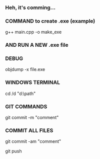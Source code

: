 ### Heh, it's comming...

### COMMAND to create .exe (example)
g++ main.cpp -o make_exe
### AND RUN A NEW .exe file

### DEBUG
objdump -x file.exe


### WINDOWS TERMINAL
cd /d "d:\path"


### GIT COMMANDS
git commit -m "comment"
### COMMIT ALL FILES
git commit -am "comment"

git push